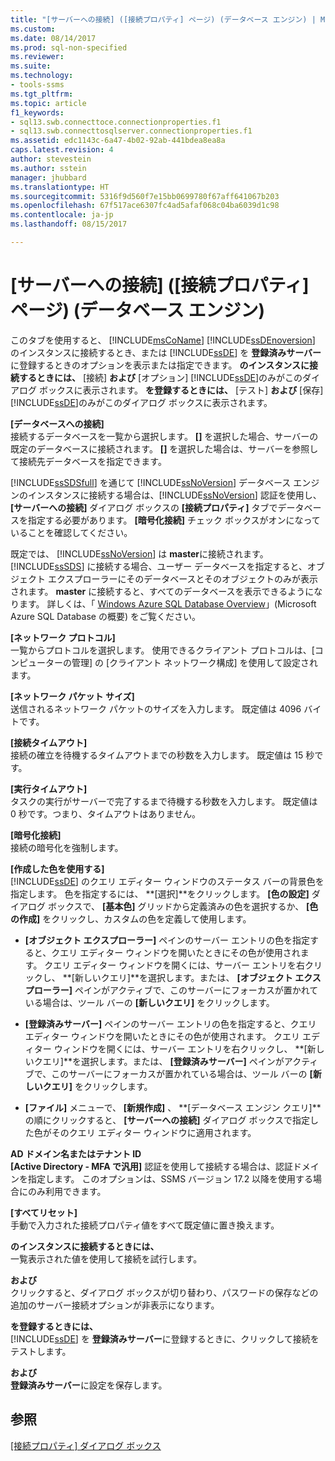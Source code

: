 ```yaml
---
title: "[サーバーへの接続] ([接続プロパティ] ページ) (データベース エンジン) | Microsoft Docs"
ms.custom: 
ms.date: 08/14/2017
ms.prod: sql-non-specified
ms.reviewer: 
ms.suite: 
ms.technology:
- tools-ssms
ms.tgt_pltfrm: 
ms.topic: article
f1_keywords:
- sql13.swb.connecttoce.connectionproperties.f1
- sql13.swb.connecttosqlserver.connectionproperties.f1
ms.assetid: edc1143c-6a47-4b02-92ab-441bdea8ea8a
caps.latest.revision: 4
author: stevestein
ms.author: sstein
manager: jhubbard
ms.translationtype: HT
ms.sourcegitcommit: 5316f9d560f7e15bb0699780f67aff641067b203
ms.openlocfilehash: 67f517ace6307fc4ad5afaf068c04ba6039d1c98
ms.contentlocale: ja-jp
ms.lasthandoff: 08/15/2017

---
```

# <a name="connect-to-server-connection-properties-page-database-engine"></a>[サーバーへの接続] \([接続プロパティ] ページ) (データベース エンジン)
このタブを使用すると、 [!INCLUDE[msCoName](../../includes/msconame_md.md)] [!INCLUDE[ssDEnoversion](../../includes/ssdenoversion_md.md)] のインスタンスに接続するとき、または [!INCLUDE[ssDE](../../includes/ssde_md.md)] を **登録済みサーバー**に登録するときのオプションを表示または指定できます。 **のインスタンスに接続するときには、** [接続] **および** [オプション] [!INCLUDE[ssDE](../../includes/ssde_md.md)]のみがこのダイアログ ボックスに表示されます。 **を登録するときには、** [テスト] **および** [保存] [!INCLUDE[ssDE](../../includes/ssde_md.md)]のみがこのダイアログ ボックスに表示されます。  
  
**[データベースへの接続]**  
接続するデータベースを一覧から選択します。 **[<default>]** を選択した場合、サーバーの既定のデータベースに接続されます。 **[<Browse server>]** を選択した場合は、サーバーを参照して接続先データベースを指定できます。  
  
[!INCLUDE[ssSDSfull](../../includes/sssdsfull_md.md)] を通じて [!INCLUDE[ssNoVersion](../../includes/ssnoversion_md.md)] データベース エンジンのインスタンスに接続する場合は、[!INCLUDE[ssNoVersion](../../includes/ssnoversion_md.md)] 認証を使用し、**[サーバーへの接続]** ダイアログ ボックスの **[接続プロパティ]** タブでデータベースを指定する必要があります。 **[暗号化接続]** チェック ボックスがオンになっていることを確認してください。  
  
既定では、 [!INCLUDE[ssNoVersion](../../includes/ssnoversion_md.md)] は **master**に接続されます。 [!INCLUDE[ssSDS](../../includes/sssds_md.md)] に接続する場合、ユーザー データベースを指定すると、オブジェクト エクスプローラーにそのデータベースとそのオブジェクトのみが表示されます。 **master** に接続すると、すべてのデータベースを表示できるようになります。 詳しくは、「 [Windows Azure SQL Database Overview](http://go.microsoft.com/fwlink/?LinkId=163948)」(Microsoft Azure SQL Database の概要) をご覧ください。  
  
**[ネットワーク プロトコル]**  
一覧からプロトコルを選択します。 使用できるクライアント プロトコルは、[コンピューターの管理] の [クライアント ネットワーク構成] を使用して設定されます。  
  
**[ネットワーク パケット サイズ]**  
送信されるネットワーク パケットのサイズを入力します。 既定値は 4096 バイトです。  
  
**[接続タイムアウト]**  
接続の確立を待機するタイムアウトまでの秒数を入力します。 既定値は 15 秒です。  
  
**[実行タイムアウト]**  
タスクの実行がサーバーで完了するまで待機する秒数を入力します。 既定値は 0 秒です。つまり、タイムアウトはありません。  
  
**[暗号化接続]**  
接続の暗号化を強制します。  
  
**[作成した色を使用する]**  
[!INCLUDE[ssDE](../../includes/ssde_md.md)] のクエリ エディター ウィンドウのステータス バーの背景色を指定します。 色を指定するには、 **[選択]**をクリックします。 **[色の設定]** ダイアログ ボックスで、 **[基本色]** グリッドから定義済みの色を選択するか、 **[色の作成]** をクリックし、カスタムの色を定義して使用します。  
  
-   **[オブジェクト エクスプローラー]** ペインのサーバー エントリの色を指定すると、クエリ エディター ウィンドウを開いたときにその色が使用されます。 クエリ エディター ウィンドウを開くには、サーバー エントリを右クリックし、 **[新しいクエリ]**を選択します。または、 **[オブジェクト エクスプローラー]** ペインがアクティブで、このサーバーにフォーカスが置かれている場合は、ツール バーの **[新しいクエリ]** をクリックします。  
  
-   **[登録済みサーバー]** ペインのサーバー エントリの色を指定すると、クエリ エディター ウィンドウを開いたときにその色が使用されます。 クエリ エディター ウィンドウを開くには、サーバー エントリを右クリックし、 **[新しいクエリ]**を選択します。または、 **[登録済みサーバー]** ペインがアクティブで、このサーバーにフォーカスが置かれている場合は、ツール バーの **[新しいクエリ]** をクリックします。  
  
-   **[ファイル]** メニューで、 **[新規作成]** 、 **[データベース エンジン クエリ]**の順にクリックすると、 **[サーバーへの接続]** ダイアログ ボックスで指定した色がそのクエリ エディター ウィンドウに適用されます。  
  
**AD ドメイン名またはテナント ID**  
**[Active Directory - MFA で汎用]** 認証を使用して接続する場合は、認証ドメインを指定します。 このオプションは、SSMS バージョン 17.2 以降を使用する場合にのみ利用できます。 

**[すべてリセット]**  
手動で入力された接続プロパティ値をすべて既定値に置き換えます。  
  
**のインスタンスに接続するときには、**  
一覧表示された値を使用して接続を試行します。  
  
**および**  
クリックすると、ダイアログ ボックスが切り替わり、パスワードの保存などの追加のサーバー接続オプションが非表示になります。  
  
**を登録するときには、**  
[!INCLUDE[ssDE](../../includes/ssde_md.md)] を **登録済みサーバー**に登録するときに、クリックして接続をテストします。  
  
**および**  
**登録済みサーバー**に設定を保存します。  
  
## <a name="see-also"></a>参照  
[[接続プロパティ] ダイアログ ボックス](../../ssms/f1-help/connection-properties-dialog-box.md)  
  

